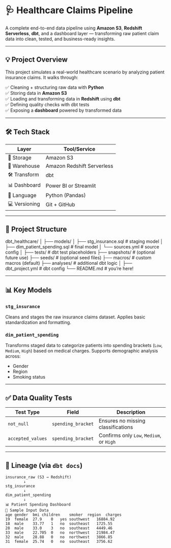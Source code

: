# 🩺 Healthcare Claims Pipeline

A complete end-to-end data pipeline using **Amazon S3**, **Redshift Serverless**, **dbt**, and a dashboard layer — transforming raw patient claim data into clean, tested, and business-ready insights.

---

## 💡 Project Overview

This project simulates a real-world healthcare scenario by analyzing patient insurance claims. It walks through:

✅ Cleaning + structuring raw data with **Python**  
✅ Storing data in **Amazon S3**  
✅ Loading and transforming data in **Redshift** using **dbt**  
✅ Defining quality checks with dbt tests  
✅ Exposing a **dashboard** powered by transformed data

---

## 🛠️ Tech Stack

| Layer         | Tool/Service             |
|---------------|--------------------------|
| 🧊 Storage     | Amazon S3                |
| 🏢 Warehouse   | Amazon Redshift Serverless |
| 🛠️ Transform   | dbt                      |
| 📊 Dashboard   | Power BI or Streamlit   |
| 🐍 Language    | Python (Pandas)          |
| 💻 Versioning  | Git + GitHub             |

---

## 📂 Project Structure

dbt_healthcare/ │ ├── models/ │ ├── stg_insurance.sql # staging model │ ├── dim_patient_spending.sql # final model │ └── sources.yml # source config │ ├── tests/ # dbt test placeholders ├── snapshots/ # (optional future use) ├── seeds/ # (optional seed files) ├── macros/ # custom macros (default) ├── analyses/ # additional dbt logic │ ├── dbt_project.yml # dbt config └── README.md # you’re here!

---

## 📊 Key Models

### `stg_insurance`
Cleans and stages the raw insurance claims dataset. Applies basic standardization and formatting.

### `dim_patient_spending`
Transforms staged data to categorize patients into spending brackets (`Low`, `Medium`, `High`) based on medical charges. Supports demographic analysis across:
- Gender
- Region
- Smoking status

---

## ✅ Data Quality Tests

| Test Type         | Field              | Description                              |
|------------------|--------------------|------------------------------------------|
| `not_null`       | `spending_bracket` | Ensures no missing classifications       |
| `accepted_values`| `spending_bracket` | Confirms only `Low`, `Medium`, or `High` |

---

## 📎 Lineage (via `dbt docs`)

```text
insurance_raw (S3 → Redshift)
        ↓
stg_insurance
        ↓
dim_patient_spending
        ↓
📊 Patient Spending Dashboard
🧾 Sample Input Data
age	gender	bmi	children	smoker	region	charges
19	female	27.9	0	yes	southwest	16884.92
18	male	33.77	1	no	southeast	1725.55
28	male	33.0	3	no	southeast	4449.46
33	male	22.705	0	no	northwest	21984.47
32	male	28.88	0	no	northwest	3866.85
31	female	25.74	0	no	southeast	3756.62
